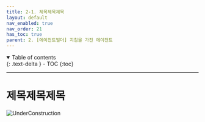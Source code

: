```yaml
---
title: 2-1. 제목제목제목
layout: default
nav_enabled: true
nav_order: 21
has_toc: true
parent: 2. [에이전트빌더] 지침을 가진 에이전트
---
```


<details open markdown="block">
  <summary>
    Table of contents
  </summary>
  {: .text-delta }
- TOC
{:toc}
</details>

---

# 제목제목제목

![UnderConstruction](/copilot/assets/UC.jpg)